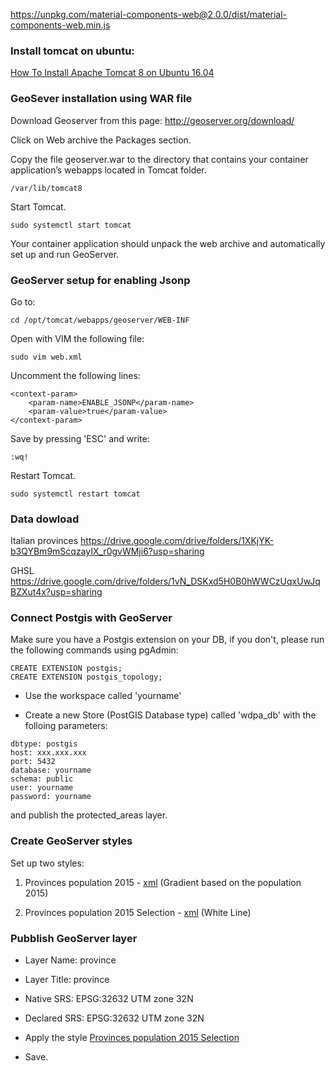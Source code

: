 https://unpkg.com/material-components-web@2.0.0/dist/material-components-web.min.js

### Install tomcat on ubuntu:

[How To Install Apache Tomcat 8 on Ubuntu 16.04](https://www.digitalocean.com/community/tutorials/how-to-install-apache-tomcat-8-on-ubuntu-16-04)

### GeoSever installation using WAR file 
Download Geoserver from this page: http://geoserver.org/download/

Click on Web archive the Packages section.

Copy the file geoserver.war to the directory that contains your container application’s webapps located in Tomcat folder.

```
/var/lib/tomcat8
```
Start Tomcat.
```
sudo systemctl start tomcat
```
Your container application should unpack the web archive and automatically set up and run GeoServer.

### GeoServer setup for enabling Jsonp

Go to:
```
cd /opt/tomcat/webapps/geoserver/WEB-INF
```
Open with VIM the following file:
```
sudo vim web.xml
```
Uncomment the following lines:
```
<context-param>
    <param-name>ENABLE_JSONP</param-name>
    <param-value>true</param-value>
</context-param>
```
Save by pressing 'ESC' and write:
```
:wq!
```
Restart Tomcat.
```
sudo systemctl restart tomcat
```
### Data dowload
Italian provinces
https://drive.google.com/drive/folders/1XKjYK-b3QYBm9mScqzayIX_r0gvWMji6?usp=sharing

GHSL
https://drive.google.com/drive/folders/1vN_DSKxd5H0B0hWWCzUqxUwJqBZXut4x?usp=sharing


### Connect Postgis with GeoServer

Make sure you have a Postgis extension on your DB, if you don't, please run the following commands using pgAdmin:
```
CREATE EXTENSION postgis;
CREATE EXTENSION postgis_topology;
```

- Use the workspace called 'yourname'

- Create a new Store (PostGIS Database type) called 'wdpa_db' with the folloing parameters:

```
dbtype: postgis
host: xxx.xxx.xxx
port: 5432
database: yourname
schema: public
user: yourname
password: yourname
```
and publish the protected_areas layer.

### Create GeoServer styles

Set up two styles:

1) Provinces population 2015 - [xml](https://github.com/lucageo/mastergis/tree/master/styles) (Gradient based on the population 2015)

2) Provinces population 2015 Selection - [xml](https://github.com/lucageo/mastergis/tree/master/styles) (White Line)

### Pubblish GeoServer layer

- Layer Name: province
- Layer Title: province
- Native SRS: EPSG:32632 UTM zone 32N
- Declared SRS: EPSG:32632 UTM zone 32N

- Apply the style [Provinces population 2015 Selection](https://github.com/lucageo/mastergis/tree/master/styles)

- Save.




